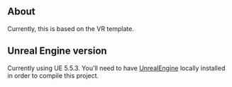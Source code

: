 ## About

Currently, this is based on the VR template.

## Unreal Engine version

Currently using UE 5.5.3. You'll need to have [UnrealEngine](https://github.com/sandboxcoder/UnrealEngine) locally installed in order to compile this project.